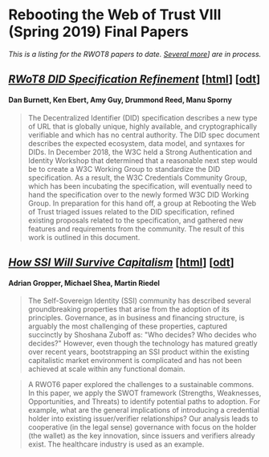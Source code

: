 # Rebooting the Web of Trust VIII (Spring 2019) Final Papers

_This is a listing for the RWOT8 papers to date. [Several more](../draft-documents)] are in process._

## [*RWoT8 DID Specification Refinement*](did-spec-refinement.pdf) [[html](did-spec-refinement)] [[odt](did-spec-refinement.odt)]

#### Dan Burnett, Ken Ebert, Amy Guy, Drummond Reed, Manu Sporny

> The Decentralized Identifier (DID) specification describes a new type of URL that is globally unique, highly available, and cryptographically verifiable and which has no central authority. The DID spec document describes the expected ecosystem, data model, and syntaxes for DIDs. In December 2018, the W3C held a Strong Authentication and Identity Workshop that determined that a reasonable next step would be to create a W3C Working Group to standardize the DID specification. As a result, the W3C Credentials Community Group, which has been incubating the specification, will eventually need to hand the specification over to the newly formed W3C DID Working Group. In preparation for this hand off, a group at Rebooting the Web of Trust triaged issues related to the DID specification, refined existing proposals related to the specification, and gathered new features and requirements from the community. The result of this work is outlined in this document.

## [*How SSI Will Survive Capitalism*](how-ssi-will-survive-capitalism.pdf) [[html](how-ssi-will-survive-capitalism)] [[odt](how-ssi-will-survive-capitalism.odt)]

#### Adrian Gropper, Michael Shea, Martin Riedel

> The Self-Sovereign Identity (SSI) community has described several groundbreaking properties that arise from the adoption of its principles. Governance, as in business and financing structure, is arguably the most challenging of these properties, captured succinctly by Shoshana Zuboff as: "Who decides? Who decides who decides?" However, even though the technology has matured greatly over recent years, bootstrapping an SSI product within the existing capitalistic market environment is complicated and has not been achieved at scale within any functional domain.

> A RWOT6 paper explored the challenges to a sustainable commons. In this paper, we apply the SWOT framework (Strengths, Weaknesses, Opportunities, and Threats) to identify potential paths to adoption. For example, what are the general implications of introducing a credential holder into existing issuer/verifier relationships? Our analysis leads to cooperative (in the legal sense) governance with focus on the holder (the wallet) as the key innovation, since issuers and verifiers already exist. The healthcare industry is used as an example.
